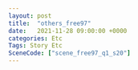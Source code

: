 ```yaml
---
layout: post
title:  "others_free97"
date:   2021-11-28 09:00:00 +0000
categories: Etc
Tags: Story Etc
SceneCode: ["scene_free97_q1_s20"]
---
```

